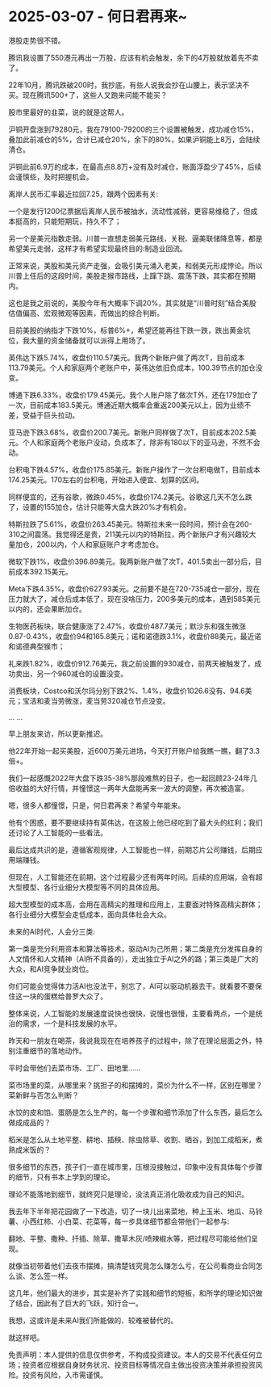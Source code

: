 # 2025-03-07 - 何日君再来~

港股走势很不错。

腾讯我设置了550港元再出一万股，应该有机会触发，余下的4万股就放着先不卖了。

22年10月，腾讯跌破200时，我抄底，有些人说我会抄在山腰上，表示坚决不买。现在腾讯500+了，这些人又跑来问能不能买？

股市里最好的韭菜，说的就是这帮人。

沪铜开盘涨到79280元，我在79100-79200的三个设置被触发，成功减仓15%，叠加此前减仓的5%，合计已减仓20%，余下的80%，如果沪铜能上8万，会陆续清仓。

沪铜此前6.9万的成本，在最高点8.8万+没有及时减仓，账面浮盈少了45%，后续会谨慎些，及时把握机会。

离岸人民币汇率最近拉回7.25，跟两个因素有关:

一个是发行1200亿票据后离岸人民币被抽水，流动性减弱，更容易维稳了，但成本挺高的，只能短期玩，持久不了；

另一个是美元指数走弱。川普一直想走弱美元路线，关税、逼美联储降息等，都是希望美元走弱，这样才有希望实现最终目的:制造业回流。

正常来说，美股和美元资产走强，会吸引美元涌入老美，和弱美元形成悖论。所以川普上任后的这段时间，美股走猴市路线，上蹿下跳、震荡下跌，其实都在预期内。

这也是我之前说的，美股今年有大概率下调20%，其实就是“川普时刻”结合美股估值偏高、宏观微观等因素，而做出的综合判断。

目前美股的纳指才下跌10%，标普6%+，希望还能再往下跌一跌，跌出黄金坑位，我大量的资金储备就可以派得上用场了。

英伟达下跌5.74%，收盘价110.57美元。我两个新账户做了两次T，目前成本113.79美元。个人和家庭两个老账户中，英伟达依旧负成本，100.39节点的加仓没变。

博通下跌6.33%，收盘价179.45美元。我个人账户除了做次T外，还在179加仓了一次，目前成本183.5美元。博通近期大概率会重返200美元以上，因为业绩不差，受益于巨头拉动。

亚马逊下跌3.68%，收盘价200.7美元。新账户同样做了次T，目前成本202.5美元。个人和家庭两个老账户没动，负成本了，除非有180以下的亚马逊，不然不会动。

台积电下跌4.57%，收盘价175.85美元。新账户操作了一次台积电做T，目前成本174.25美元。170左右的台积电，开始进入便宜、划算的区间。

同样便宜的，还有谷歌，微跌0.45%，收盘价174.2美元。谷歌这几天不怎么跌了，设置的155加仓，估计只能等大盘大跌20%才有机会。

特斯拉跌了5.61%，收盘价263.45美元。特斯拉未来一段时间，预计会在260-310之间震荡。我觉得还是贵，211美元以内的特斯拉，两个新账户才有兴趣较大量加仓，200以内，个人和家庭账户才考虑加仓。

微软下跌1%，收盘价396.89美元。我两新账户做了次T，401.5卖出一部分后，目前成本392.15美元。

Meta下跌4.35%，收盘价627.93美元。之前要不是在720-735减仓一部分，现在压力就大了，减仓后成本低了，现在没啥压力，200多美元的成本，遇到585美元以内的，还会果断加仓。

生物医药板块，联合健康涨了2.47%，收盘价487.7美元；默沙东和强生微涨0.87-0.43%，收盘价94和165.8美元；诺和诺德跌3.1%，收盘价88美元，最近诺和诺德典型猴市；

礼来跌1.82%，收盘价912.76美元，我之前设置的930减仓，前两天被触发了，成功卖出，另一个960减仓的设置没变。

消费板块，Costco和沃尔玛分别下跌2%、1.4%，收盘价1026.6没有、94.6美元；宝洁和麦当劳微涨，麦当劳320减仓节点没变。

… …

早上朋友来访，所以更新推迟。

他22年开始一起买美股，近600万美元进场，今天打开账户给我瞧一瞧，翻了3.3倍+。

我们一起感慨2022年大盘下跌35-38%那段难熬的日子，也一起回顾23-24年几倍收益的大好行情，并憧憬这一两年大盘能再来一波大的调整，再次被造富。

嗯，很多人都憧憬，只是，何日君再来？希望今年能来。

他有个困惑，要不要继续持有英伟达，在这股上他已经吃到了最大头的红利；我们还讨论了人工智能的一些看法。

最后达成共识的是，遵循客观规律，人工智能也一样，前期芯片公司赚钱，后期应用端赚钱。

但现在，人工智能还在前期，这个过程最少还有两年时间。后续的应用端，会有超大型模型、各行业细分大模型等不同的具体应用。

超大型模型的成本高，会用在高精尖的推理和应用上，主要面对特殊高精尖群体；各行业细分大模型会走低成本，面向具体社会大众。

未来的AI时代，人会分三类:

第一类是充分利用资本和算法等技术，驱动AI为己所用；第二类是充分发挥自身的人文情怀和人文精神（AI所不具备的），走出独立于AI之外的路；第三类是广大的大众，和AI竞争就业岗位。

你们可能会觉得体力活AI也没法干，别忘了，AI可以驱动机器去干。就看要不要保住这一块的蛋糕给普罗大众了。

整体来说，人工智能的发展速度说快也很快，说慢也很慢，主要看两点，一个是统治的需求，一个是科技发展的水平。

昨天和一朋友在喝茶，我说我现在在培养孩子的过程中，除了在理论层面之外，特别注重细节的落地动作。

平时会带他们去菜市场、工厂、田地里……

菜市场里的菜，从哪里来？挑担子的和摆摊的，菜价为什么不一样，区别在哪里？菜新鲜与否怎么判断？

水饺的皮和馅、蛋肠是怎么生产的，每一个步骤和细节添加了什么东西，最后怎么做成成品的？

稻米是怎么从土地平整、耕地、插秧、除虫除草、收割、晒谷，到加工成稻米，煮熟成米饭的？

很多细节的东西，孩子们一直在城市里，压根没接触过，印象中没有具体每个步骤的细节，只有书本上学到的理论。

理论不能落地到细节，就终究只是理论，没法真正消化吸收成为自己的知识。

我去年下半年把花园做了一下改造，切了一块儿出来菜地，种上玉米、地瓜、马铃薯、小西红柿、小白菜、花菜等，每一步具体细节都会带他们一起参与:

翻地、平整、撒种、扦插、除草、撒草木灰/喷辣椒水等，把过程尽可能给他们呈现。

就像当初带着他们去夜市摆摊，搞清楚钱究竟怎么赚怎么亏，在公司看商业合同怎么谈、怎么签一样。

这几年，他们最大的进步，其实是补齐了实践和细节的短板，和所学的理论知识做了结合，因此有了巨大的飞跃，知行合一。

我想，这或许是未来AI我们所能做的、较难被替代的。

就这样吧。

免责声明：本人提供的信息仅供参考，不构成投资建议。本人的交易不代表任何立场；投资者应根据自身财务状况、投资目标等情况自主做出投资决策并承担投资风险。投资有风险，入市需谨慎。